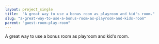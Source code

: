 ```yaml
---
layout: project_single
title:  "A great way to use a bonus room as playroom and kid's room."
slug: "a-great-way-to-use-a-bonus-room-as-playroom-and-kids-room"
parent: "guest-room-play-room"
---
```

A great way to use a bonus room as playroom and kid's room.